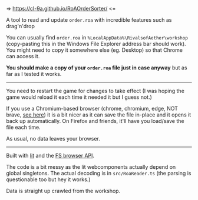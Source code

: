 => https://cl-9a.github.io/RoAOrderSorter/ <=

A tool to read and update `order.roa` with incredible features such as drag'n'drop

You can usually find `order.roa` in `%LocalAppData%\RivalsofAether\workshop` (copy-pasting this in the Windows File Explorer address bar should work). You might need to copy it somewhere else (eg. Desktop) so that Chrome can access it.

**You should make a copy of your `order.roa` file just in case anyway** but as far as I tested it works.

---

You need to restart the game for changes to take effect (I was hoping the game would reload it each time it needed it but I guess not.)

If you use a Chromium-based browser (chrome, chromium, edge, NOT brave, [see here](https://caniuse.com/native-filesystem-api)) it is a bit nicer as it can save the file in-place and it opens it back up automatically. On Firefox and friends, it'll have you load/save the file each time.

As usual, no data leaves your browser.

---

Built with [lit](https://lit.dev/) and the [FS browser API](https://developer.chrome.com/docs/capabilities/web-apis/file-system-access).

The code is a bit messy as the lit webcomponents actually depend on global singletons. The actual decoding is in `src/RoaReader.ts` (the parsing is questionable too but hey it works.)

Data is straight up crawled from the workshop.
